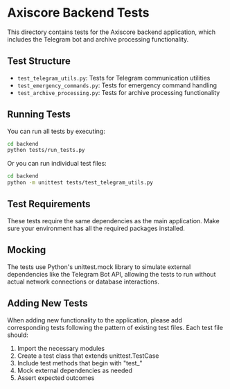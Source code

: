 # Axiscore Backend Tests

This directory contains tests for the Axiscore backend application, which includes the Telegram bot and archive processing functionality.

## Test Structure

- `test_telegram_utils.py`: Tests for Telegram communication utilities
- `test_emergency_commands.py`: Tests for emergency command handling
- `test_archive_processing.py`: Tests for archive processing functionality

## Running Tests

You can run all tests by executing:

```bash
cd backend
python tests/run_tests.py
```

Or you can run individual test files:

```bash
cd backend
python -m unittest tests/test_telegram_utils.py
```

## Test Requirements

These tests require the same dependencies as the main application. Make sure your environment has all the required packages installed.

## Mocking

The tests use Python's unittest.mock library to simulate external dependencies like the Telegram Bot API, allowing the tests to run without actual network connections or database interactions.

## Adding New Tests

When adding new functionality to the application, please add corresponding tests following the pattern of existing test files. Each test file should:

1. Import the necessary modules
2. Create a test class that extends unittest.TestCase
3. Include test methods that begin with "test_"
4. Mock external dependencies as needed
5. Assert expected outcomes 
